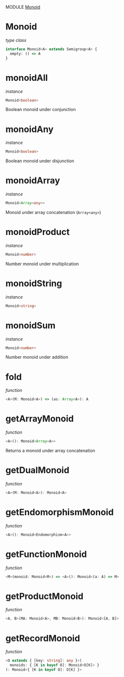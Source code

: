 MODULE [Monoid](https://github.com/gcanti/fp-ts/blob/master/src/Monoid.ts)
# Monoid
*type class*
```ts
interface Monoid<A> extends Semigroup<A> {
  empty: () => A
}
```
# monoidAll
*instance*
```ts
Monoid<boolean>
```
Boolean monoid under conjunction

# monoidAny
*instance*
```ts
Monoid<boolean>
```
Boolean monoid under disjunction

# monoidArray
*instance*
```ts
Monoid<Array<any>>
```
Monoid under array concatenation (`Array<any>`)

# monoidProduct
*instance*
```ts
Monoid<number>
```
Number monoid under multiplication

# monoidString
*instance*
```ts
Monoid<string>
```

# monoidSum
*instance*
```ts
Monoid<number>
```
Number monoid under addition
# fold
*function*
```ts
<A>(M: Monoid<A>) => (as: Array<A>): A
```

# getArrayMonoid
*function*
```ts
<A>(): Monoid<Array<A>>
```
Returns a monoid under array concatenation

# getDualMonoid
*function*
```ts
<A>(M: Monoid<A>): Monoid<A>
```

# getEndomorphismMonoid
*function*
```ts
<A>(): Monoid<Endomorphism<A>>
```

# getFunctionMonoid
*function*
```ts
<M>(monoid: Monoid<M>) => <A>(): Monoid<(a: A) => M>
```

# getProductMonoid
*function*
```ts
<A, B>(MA: Monoid<A>, MB: Monoid<B>): Monoid<[A, B]>
```

# getRecordMonoid
*function*
```ts
<O extends { [key: string]: any }>(
  monoids: { [K in keyof O]: Monoid<O[K]> }
): Monoid<{ [K in keyof O]: O[K] }>
```